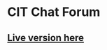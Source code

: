 # CIT Chat Forum

## [Live version here](https://jelitter.github.io/CSWD-Assignment-2-Part-2/index.html)
